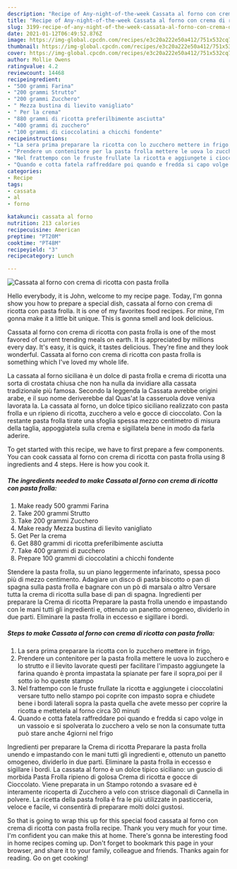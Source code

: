 ```yaml
---
description: "Recipe of Any-night-of-the-week Cassata al forno con crema di ricotta con pasta frolla"
title: "Recipe of Any-night-of-the-week Cassata al forno con crema di ricotta con pasta frolla"
slug: 3199-recipe-of-any-night-of-the-week-cassata-al-forno-con-crema-di-ricotta-con-pasta-frolla
date: 2021-01-12T06:49:52.876Z
image: https://img-global.cpcdn.com/recipes/e3c20a222e50a412/751x532cq70/cassata-al-forno-con-crema-di-ricotta-con-pasta-frolla-recipe-main-photo.jpg
thumbnail: https://img-global.cpcdn.com/recipes/e3c20a222e50a412/751x532cq70/cassata-al-forno-con-crema-di-ricotta-con-pasta-frolla-recipe-main-photo.jpg
cover: https://img-global.cpcdn.com/recipes/e3c20a222e50a412/751x532cq70/cassata-al-forno-con-crema-di-ricotta-con-pasta-frolla-recipe-main-photo.jpg
author: Mollie Owens
ratingvalue: 4.2
reviewcount: 14468
recipeingredient:
- "500 grammi Farina"
- "200 grammi Strutto"
- "200 grammi Zucchero"
- " Mezza bustina di lievito vanigliato"
- " Per la crema"
- "880 grammi di ricotta preferilbimente asciutta"
- "400 grammi di zucchero"
- "100 grammi di cioccolatini a chicchi fondente"
recipeinstructions:
- "La sera prima preparare la ricotta con lo zucchero mettere in frigo,"
- "Prendere un contenitore per la pasta frolla mettere le uova lo zucchero e lo strutto e il lievito lavorate questi per facilitare l&#39;impasto aggiungete la farina quando è pronta impastata la spianate per fare il sopra,poi per il sotto io ho queste stampo"
- "Nel frattempo con le fruste frullate la ricotta e aggiungete i cioccolatini versare tutto nello stampo poi coprite con impasto sopra e chiudete bene i bordi laterali sopra la pasta quella che avete messo per coprire la ricotta e mettetela al forno circa 30 minuti"
- "Quando e cotta fatela raffreddare poi quando e fredda si capo volge in un vassoio e si spolverata lo zucchero a velo se non la consumate tutta può stare anche 4giorni nel frigo"
categories:
- Recipe
tags:
- cassata
- al
- forno

katakunci: cassata al forno 
nutrition: 213 calories
recipecuisine: American
preptime: "PT20M"
cooktime: "PT48M"
recipeyield: "3"
recipecategory: Lunch

---
```



![Cassata al forno con crema di ricotta con pasta frolla](https://img-global.cpcdn.com/recipes/e3c20a222e50a412/751x532cq70/cassata-al-forno-con-crema-di-ricotta-con-pasta-frolla-recipe-main-photo.jpg)

Hello everybody, it is John, welcome to my recipe page. Today, I'm gonna show you how to prepare a special dish, cassata al forno con crema di ricotta con pasta frolla. It is one of my favorites food recipes. For mine, I'm gonna make it a little bit unique. This is gonna smell and look delicious.

Cassata al forno con crema di ricotta con pasta frolla is one of the most favored of current trending meals on earth. It is appreciated by millions every day. It's easy, it is quick, it tastes delicious. They're fine and they look wonderful. Cassata al forno con crema di ricotta con pasta frolla is something which I've loved my whole life.

La cassata al forno siciliana è un dolce di pasta frolla e crema di ricotta una sorta di crostata chiusa che non ha nulla da invidiare alla cassata tradizionale più famosa. Secondo la leggenda la Cassata avrebbe origini arabe, e il suo nome deriverebbe dal Quas&#39;at la casseruola dove veniva lavorata la. La cassata al forno, un dolce tipico siciliano realizzato con pasta frolla e un ripieno di ricotta, zucchero a velo e gocce di cioccolato. Con la restante pasta frolla tirate una sfoglia spessa mezzo centimetro di misura della taglia, appoggiatela sulla crema e sigillatela bene in modo da farla aderire.


To get started with this recipe, we have to first prepare a few components. You can cook cassata al forno con crema di ricotta con pasta frolla using 8 ingredients and 4 steps. Here is how you cook it.

<!--inarticleads1-->

##### The ingredients needed to make Cassata al forno con crema di ricotta con pasta frolla:

1. Make ready 500 grammi Farina
1. Take 200 grammi Strutto
1. Take 200 grammi Zucchero
1. Make ready  Mezza bustina di lievito vanigliato
1. Get  Per la crema
1. Get 880 grammi di ricotta preferilbimente asciutta
1. Take 400 grammi di zucchero
1. Prepare 100 grammi di cioccolatini a chicchi fondente


Stendere la pasta frolla, su un piano leggermente infarinato, spessa poco più di mezzo centimento. Adagiare un disco di pasta biscotto o pan di spagna sulla pasta frolla e bagnare con un pò di marsala o altro Versare tutta la crema di ricotta sulla base di pan di spagna. Ingredienti per preparare la Crema di ricotta Preparare la pasta frolla unendo e impastando con le mani tutti gli ingredienti e, ottenuto un panetto omogeneo, dividerlo in due parti. Eliminare la pasta frolla in eccesso e sigillare i bordi. 

<!--inarticleads2-->

##### Steps to make Cassata al forno con crema di ricotta con pasta frolla:

1. La sera prima preparare la ricotta con lo zucchero mettere in frigo,
1. Prendere un contenitore per la pasta frolla mettere le uova lo zucchero e lo strutto e il lievito lavorate questi per facilitare l&#39;impasto aggiungete la farina quando è pronta impastata la spianate per fare il sopra,poi per il sotto io ho queste stampo
1. Nel frattempo con le fruste frullate la ricotta e aggiungete i cioccolatini versare tutto nello stampo poi coprite con impasto sopra e chiudete bene i bordi laterali sopra la pasta quella che avete messo per coprire la ricotta e mettetela al forno circa 30 minuti
1. Quando e cotta fatela raffreddare poi quando e fredda si capo volge in un vassoio e si spolverata lo zucchero a velo se non la consumate tutta può stare anche 4giorni nel frigo


Ingredienti per preparare la Crema di ricotta Preparare la pasta frolla unendo e impastando con le mani tutti gli ingredienti e, ottenuto un panetto omogeneo, dividerlo in due parti. Eliminare la pasta frolla in eccesso e sigillare i bordi. La cassata al forno è un dolce tipico siciliano: un guscio di morbida Pasta Frolla ripieno di golosa Crema di ricotta e gocce di Cioccolato. Viene preparata in un Stampo rotondo a svasare ed è interamente ricoperta di Zucchero a velo con strisce diagonali di Cannella in polvere. La ricetta della pasta frolla è fra le più utilizzate in pasticceria, veloce e facile, vi consentirà di preparare molti dolci gustosi. 

So that is going to wrap this up for this special food cassata al forno con crema di ricotta con pasta frolla recipe. Thank you very much for your time. I'm confident you can make this at home. There's gonna be interesting food in home recipes coming up. Don't forget to bookmark this page in your browser, and share it to your family, colleague and friends. Thanks again for reading. Go on get cooking!
